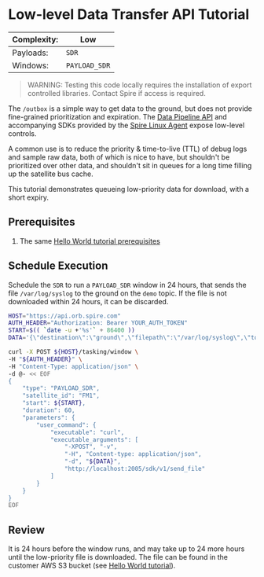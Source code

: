 # Low-level Data Transfer API Tutorial

|Complexity:|Low|
|-|-|
|Payloads:|`SDR`|
|Windows:|`PAYLOAD_SDR`|

> WARNING: Testing this code locally requires the installation of export controlled libraries. Contact Spire if access is required.

The `/outbox` is a simple way to get data to the ground, but does not provide fine-grained prioritization and expiration. The [Data Pipeline API](https://developers.spire.com/data-pipeline-docs/) and accompanying SDKs provided by the [Spire Linux Agent](https://developers.spire.com/spire-linux-agent-docs/) expose low-level controls. 

A common use is to reduce the priority & time-to-live (TTL) of debug logs and sample raw data, both of which is nice to have, but shouldn't be prioritized over other data, and shouldn't sit in queues for a long time filling up the satellite bus cache.

This tutorial demonstrates queueing low-priority data for download, with a short expiry. 


## Prerequisites

1. The same [Hello World tutorial prerequisites](../hello_world/)


## Schedule Execution

Schedule the `SDR` to run a `PAYLOAD_SDR` window in 24 hours, that sends the file `/var/log/syslog` to the ground on the `demo` topic. If the file is not downloaded within 24 hours, it can be discarded. 


```bash
HOST="https://api.orb.spire.com"
AUTH_HEADER="Authorization: Bearer YOUR_AUTH_TOKEN"
START=$(( `date -u +'%s'` + 86400 ))
DATA='{\"destination\":\"ground\",\"filepath\":\"/var/log/syslog\",\"topic\":\"demo\",\"options\":{\"reliable\":true,\"TTLParams\":{\"urgent\":0,\"bulk\":0,\"surplus\":86400}}}'

curl -X POST ${HOST}/tasking/window \
-H "${AUTH_HEADER}" \
-H "Content-Type: application/json" \
-d @- << EOF
{
    "type": "PAYLOAD_SDR",
    "satellite_id": "FM1",
    "start": ${START},
    "duration": 60,
    "parameters": {
        "user_command": {
            "executable": "curl",
            "executable_arguments": [
                "-XPOST", "-v",
                "-H", "Content-type: application/json",
                "-d", "${DATA}",
                "http://localhost:2005/sdk/v1/send_file"
            ]
        }
    }
}
EOF
```


## Review

It is 24 hours before the window runs, and may take up to 24 more hours until the low-priority file is downloaded. The file can be found in the customer AWS S3 bucket (see [Hello World tutorial](../hello_world/#review)).
